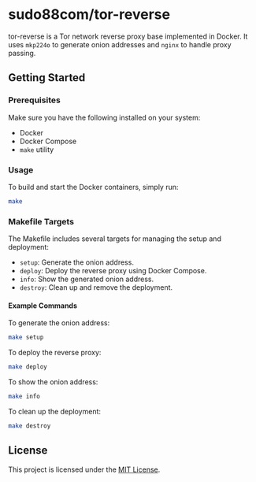 # sudo88com/tor-reverse

tor-reverse is a Tor network reverse proxy base implemented in Docker. It uses `mkp224o` to generate onion addresses and `nginx` to handle proxy passing.

## Getting Started

### Prerequisites

Make sure you have the following installed on your system:

- Docker
- Docker Compose
- `make` utility

### Usage

To build and start the Docker containers, simply run:

```bash
make
```

### Makefile Targets

The Makefile includes several targets for managing the setup and deployment:

- `setup`: Generate the onion address.
- `deploy`: Deploy the reverse proxy using Docker Compose.
- `info`: Show the generated onion address.
- `destroy`: Clean up and remove the deployment.

#### Example Commands

To generate the onion address:

```bash
make setup
```

To deploy the reverse proxy:

```bash
make deploy
```

To show the onion address:

```bash
make info
```

To clean up the deployment:

```bash
make destroy
```

## License

This project is licensed under the [MIT License](./LICENSE).
